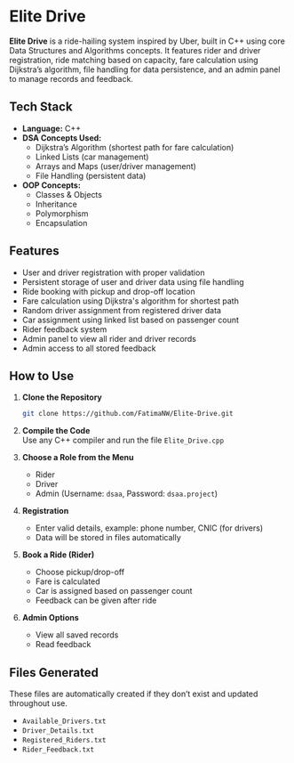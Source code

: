 # Elite Drive
**Elite Drive** is a ride-hailing system inspired by Uber, built in C++ using core Data Structures and Algorithms concepts. It features rider and driver registration, ride matching based on capacity, fare calculation using Dijkstra’s algorithm, file handling for data persistence, and an admin panel to manage records and feedback.

## Tech Stack

- **Language:** C++
- **DSA Concepts Used:**  
  - Dijkstra’s Algorithm (shortest path for fare calculation)  
  - Linked Lists (car management)  
  - Arrays and Maps (user/driver management)  
  - File Handling (persistent data)  
- **OOP Concepts:**  
  - Classes & Objects  
  - Inheritance  
  - Polymorphism  
  - Encapsulation

## Features

- User and driver registration with proper validation  
- Persistent storage of user and driver data using file handling  
- Ride booking with pickup and drop-off location  
- Fare calculation using Dijkstra's algorithm for shortest path  
- Random driver assignment from registered driver data  
- Car assignment using linked list based on passenger count  
- Rider feedback system  
- Admin panel to view all rider and driver records  
- Admin access to all stored feedback

## How to Use

1. **Clone the Repository**
   ```bash
   git clone https://github.com/FatimaNW/Elite-Drive.git
   ```
   
2. **Compile the Code**      
   Use any C++ compiler and run the file `Elite_Drive.cpp`

3. **Choose a Role from the Menu**  
   - Rider  
   - Driver  
   - Admin (Username: `dsaa`, Password: `dsaa.project`)

4. **Registration**  
   - Enter valid details, example: phone number, CNIC (for drivers)  
   - Data will be stored in files automatically  

5. **Book a Ride (Rider)**  
   - Choose pickup/drop-off  
   - Fare is calculated  
   - Car is assigned based on passenger count  
   - Feedback can be given after ride  

6. **Admin Options**  
   - View all saved records  
   - Read feedback

## Files Generated

These files are automatically created if they don’t exist and updated throughout use.

- `Available_Drivers.txt`
- `Driver_Details.txt` 
- `Registered_Riders.txt`   
- `Rider_Feedback.txt` 
   

